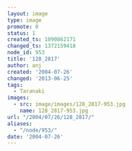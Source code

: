 ```yaml
---
layout: image
type: image
promote: 0
status: 1
created_ts: 1090862171
changed_ts: 1372159418
node_id: 953
title: '128_2817'
author: anj
created: '2004-07-26'
changed: '2013-06-25'
tags:
  - Taranaki
images:
  - src: image/images/128_2817-953.jpg
    name: 128_2817-953.jpg
url: "/2004/07/26/128_2817/"
aliases:
  - "/node/953/"
date: '2004-07-26'
---
```


